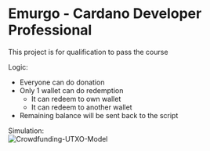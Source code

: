 # Emurgo - Cardano Developer Professional
This project is for qualification to pass the course

Logic:
- Everyone can do donation
- Only 1 wallet can do redemption
  - It can redeem to own wallet
  - It can redeem to another wallet
- Remaining balance will be sent back to the script

Simulation:\
![Crowdfunding-UTXO-Model](https://user-images.githubusercontent.com/79038821/182621846-0a38b405-054c-4305-b88c-536e272a01ac.PNG)

